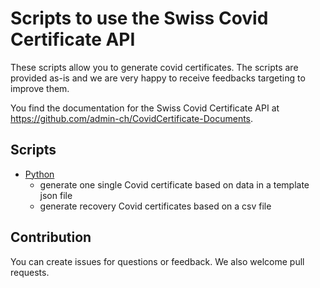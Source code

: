 # Scripts to use the Swiss Covid Certificate API

These scripts allow you to generate covid certificates. The scripts are provided as-is and we are very happy to receive feedbacks targeting to improve them.

You find the documentation for the Swiss Covid Certificate API at <https://github.com/admin-ch/CovidCertificate-Documents>.

## Scripts

* [Python](python/README.md)
  * generate one single Covid certificate based on data in a template json file
  * generate recovery Covid certificates based on a csv file

## Contribution

You can create issues for questions or feedback. We also welcome pull requests.
